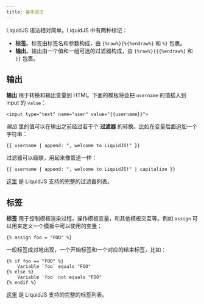 ```yaml
---
title: 基本语法
---
```


LiquidJS 语法相对简单。LiquidJS 中有两种标记：

- **标签**。标签由标签名和参数构成，由 `{%raw%}{%{%endraw%}` 和 `%}` 包裹。
- **输出**。输出由一个值和一组可选的过滤器构成，由 `{%raw%}{{{%endraw%}` 和 `}}` 包裹。

## 输出

**输出** 用于转换和输出变量到 HTMl。下面的模板将会把 `username` 的值插入到 input 的 `value`：

```liquid
<input type="text" name="user" value="{{username}}">
```

*输出* 里的值可以在输出之前经过若干个 **过滤器** 的转换。比如在变量后面追加一个字符串：

```liquid
{{ username | append: ", welcome to LiquidJS!" }}
```

过滤器可以级联，用起来像管道一样：

```liquid
{{ username | append: ", welcome to LiquidJS!" | capitalize }}
```

[这里](../filters/overview.html) 是 LiquidJS 支持的完整的过滤器列表。

## 标签

**标签** 用于控制模板渲染过程，操作模板变量，和其他模板交互等。例如 `assign` 可以用来定义一个模板中可以使用的变量：

```liquid
{% assign foo = "FOO" %}
```

一般标签成对地出现，一个开始标签和一个对应的结束标签，比如：

```liquid
{% if foo == "FOO" %}
    Variable `foo` equals "FOO"
{% else %}
    Variable `foo` not equals "FOO"
{% endif %}
```

[这里](../tags/overview.html) 是 LiquidJS 支持的完整的标签列表。

[shopify/liquid]: https://github.com/Shopify/liquid
